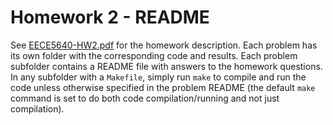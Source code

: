 # Homework 2 - README

See [EECE5640-HW2.pdf](EECE5640-HW2.pdf) for the homework description. Each problem has its own folder with the corresponding code and results. Each problem subfolder contains a README file with answers to the homework questions. In any subfolder with a `Makefile`, simply run `make` to compile and run the code unless otherwise specified in the problem README (the default `make` command is set to do both code compilation/running and not just compilation).
